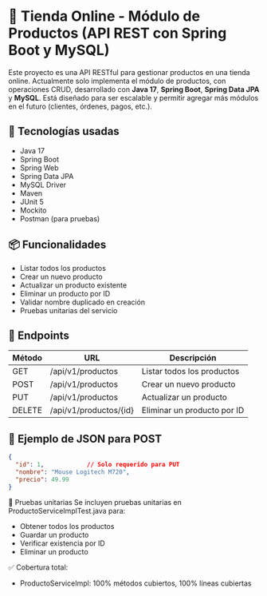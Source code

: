 # 🛒 Tienda Online - Módulo de Productos (API REST con Spring Boot y MySQL)

Este proyecto es una API RESTful para gestionar productos en una tienda online. Actualmente solo implementa el módulo de productos, con operaciones CRUD, desarrollado con **Java 17**, **Spring Boot**, **Spring Data JPA** y **MySQL**. Está diseñado para ser escalable y permitir agregar más módulos en el futuro (clientes, órdenes, pagos, etc.).

## 🚀 Tecnologías usadas

- Java 17
- Spring Boot
- Spring Web
- Spring Data JPA
- MySQL Driver
- Maven
- JUnit 5
- Mockito
- Postman (para pruebas)

## 📦 Funcionalidades

- Listar todos los productos
- Crear un nuevo producto
- Actualizar un producto existente
- Eliminar un producto por ID
- Validar nombre duplicado en creación
- Pruebas unitarias del servicio

## 🔧 Endpoints

| Método | URL                     | Descripción                   |
|--------|--------------------------|-------------------------------|
| GET    | /api/v1/productos        | Listar todos los productos    |
| POST   | /api/v1/productos        | Crear un nuevo producto       |
| PUT    | /api/v1/productos        | Actualizar un producto        |
| DELETE | /api/v1/productos/{id}   | Eliminar un producto por ID   |

## 🧪 Ejemplo de JSON para POST

```json
{
  "id": 1,            // Solo requerido para PUT
  "nombre": "Mouse Logitech M720",
  "precio": 49.99
}
``` 

🧪 Pruebas unitarias
Se incluyen pruebas unitarias en ProductoServiceImplTest.java para:
- Obtener todos los productos
- Guardar un producto
- Verificar existencia por ID
- Eliminar un producto
  
✅ Cobertura total:
- ProductoServiceImpl: 100% métodos cubiertos, 100% líneas cubiertas



